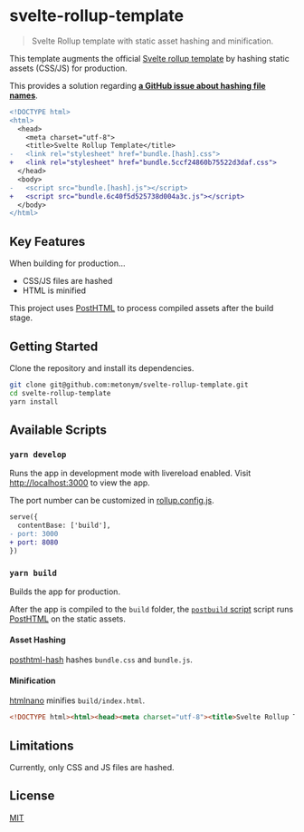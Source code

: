 # svelte-rollup-template

> Svelte Rollup template with static asset hashing and minification.

This template augments the official [Svelte rollup template](https://github.com/sveltejs/template) by hashing static assets (CSS/JS) for production.

This provides a solution regarding **[a GitHub issue about hashing file names](https://github.com/sveltejs/template/issues/39)**.

```diff
<!DOCTYPE html>
<html>
  <head>
    <meta charset="utf-8">
    <title>Svelte Rollup Template</title>
-   <link rel="stylesheet" href="bundle.[hash].css">
+   <link rel="stylesheet" href="bundle.5ccf24860b75522d3daf.css">
  </head>
  <body>
-   <script src="bundle.[hash].js"></script>
+   <script src="bundle.6c40f5d525738d004a3c.js"></script>
  </body>
</html>
```

## Key Features

When building for production...

- CSS/JS files are hashed
- HTML is minified

This project uses [PostHTML](https://github.com/posthtml/posthtml) to process compiled assets after the build stage.

## Getting Started

Clone the repository and install its dependencies.

```bash
git clone git@github.com:metonym/svelte-rollup-template.git
cd svelte-rollup-template
yarn install
```

## Available Scripts

### `yarn develop`

Runs the app in development mode with livereload enabled. Visit [http://localhost:3000](http://localhost:3000) to view the app.

The port number can be customized in [rollup.config.js](rollup.config.js#L45).

```diff
serve({
  contentBase: ['build'],
- port: 3000
+ port: 8080
})
```

### `yarn build`

Builds the app for production.

After the app is compiled to the `build` folder, the [`postbuild` script](postbuild.js) script runs [PostHTML](https://github.com/posthtml/posthtml) on the static assets.

#### Asset Hashing

[posthtml-hash](https://github.com/posthtml/posthtml-hash) hashes `bundle.css` and `bundle.js`.

#### Minification

[htmlnano](https://github.com/posthtml/htmlnano) minifies `build/index.html`.

```html
<!DOCTYPE html><html><head><meta charset="utf-8"><title>Svelte Rollup Template</title><link rel="stylesheet" href="bundle.b19ea05c629cee24e7b1.css"></head><body> <script src="bundle.3df36d777ae1e0db2646.js"></script> </body></html>
```

## Limitations

Currently, only CSS and JS files are hashed.

## License

[MIT](LICENSE)

